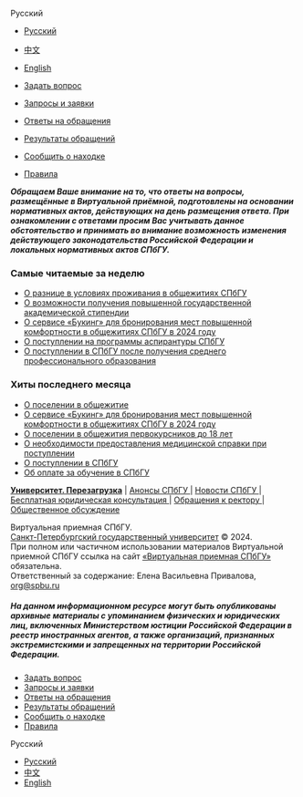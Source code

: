 [ ](<https://guestbook.spbu.ru>)

[](<https://vk.com/spb1724>)[](<https://www.youtube.com/user/wwwspburu>)[](<https://t.me/spbuniversity>)

Русский 

  * [ Русский ](<https://guestbook.spbu.ru/>)
  * [ 中文 ](</zh/>)
  * [ English ](</en/>)



  * [Задать вопрос](</>)
  * [Запросы и заявки](</zaprosy-i-zayavki.html>)
  * [Ответы на обращения](</vse-obrashcheniya.html>)
  * [Результаты обращений](</rezultaty-obrashchenij.html>)
  * [Сообщить о находке](</soobshchit-o-nakhodke.html>)
  * [Правила](</pravila.html>)



[ ](<https://guestbook.spbu.ru>)

_**Обращаем Ваше внимание на то, что ответы на вопросы, размещённые в Виртуальной приёмной, подготовлены на основании нормативных актов, действующих на день размещения ответа. При ознакомлении с ответами просим Вас учитывать данное обстоятельство и принимать во внимание возможность изменения действующего законодательства Российской Федерации и локальных нормативных актов СПбГУ.**_

### Самые читаемые за неделю

  * [О разнице в условиях проживания в общежитиях СПбГУ](</upravleniya/zam-nach-gumtb1/20304-o-raznitse-v-usloviyakh-prozhivaniya-v-obshchezhitiyakh-spbgu.html>)
  * [О возможности получения повышенной государственной академической стипендии](</upravleniya/savinov-vladimir-aleksandrovich/20309-o-vozmozhnosti-polucheniya-povyshennoj-gosudarstvennoj-akademicheskoj-stipendii-2.html>)
  * [О сервисе «Букинг» для бронирования мест повышенной комфортности в общежитиях СПбГУ в 2024 году](</upravleniya/savinov-vladimir-aleksandrovich/20275-o-servise-buking-dlya-bronirovaniya-mest-povyshennoj-komfortnosti-v-obshchezhitiyakh-spbgu-v-2024-godu.html>)
  * [О поступлении на программы аспирантуры СПбГУ](</prorektory-spbgu/org-priema/20262-o-postuplenii-na-programmy-aspirantury-spbgu-9.html>)
  * [О поступлении в СПбГУ после получения среднего профессионального образования](</prorektory-spbgu/org-priema/20305-o-postuplenii-v-spbgu-posle-polucheniya-srednego-professionalnogo-obrazovaniya-30.html>)



### Хиты последнего месяца

  * [О поселении в общежитие](</prorektory-spbgu/org-priema/20269-o-poselenii-v-obshchezhitie.html>)
  * [О сервисе «Букинг» для бронирования мест повышенной комфортности в общежитиях СПбГУ в 2024 году](</upravleniya/savinov-vladimir-aleksandrovich/20275-o-servise-buking-dlya-bronirovaniya-mest-povyshennoj-komfortnosti-v-obshchezhitiyakh-spbgu-v-2024-godu.html>)
  * [О поселении в общежития первокурсников до 18 лет](</upravleniya/savinov-vladimir-aleksandrovich/20263-o-poselenii-v-obshchezhitiya-pervokursnikov-do-18-let.html>)
  * [О необходимости предоставления медицинской справки при поступлении](</prorektory-spbgu/org-priema/20268-o-neobkhodimosti-predostavleniya-meditsinskoj-spravki-pri-postuplenii.html>)
  * [О поступлении в СПбГУ](</prorektory-spbgu/org-priema/20264-o-postuplenii-v-spbgu-212.html>)
  * [Об оплате за обучение в СПбГУ](</prorektory-spbgu/org-priema/20261-ob-oplate-za-obuchenie-v-spbgu.html>)



**[Университет. Перезагрузка](<http://spbu.ru/universitet-perezagruzka>)** \| [Анонсы СПбГУ ](<http://www.spbu.ru/testanons>)\| [Новости СПбГУ ](<http://www.spbu.ru/news-spsu>)\| [Бесплатная юридическая консультация ](<http://law.spbu.ru/ru/Structure/JurClinic/VirtualnayaPriemnaya.aspx>)\| [Обращения к ректору ](<http://www.spbu.ru/obrashcheniya-k-rektoru>)\| [Общественное обсуждение ](<http://forum.spbu.ru/>)

Виртуальная приемная СПбГУ.  
[Санкт\-Петербургский государственный университет](<http://spbu.ru/> "Санкт-Петербургский государственный университет") © 2024.   
При полном или частичном использовании материалов Виртуальной приемной СПбГУ ссылка на сайт [«Виртуальная приемная СПбГУ»](<http://guestbook.spbu.ru/> "Виртуальная приемная СПбГУ") обязательна.  
Ответственный за содержание: Елена Васильевна Привалова, [org@spbu.ru](<mailto:org@spbu.ru>)

##### На данном информационном ресурсе могут быть опубликованы архивные материалы с упоминанием физических и юридических лиц, включенных Министерством юстиции Российской Федерации в реестр иностранных агентов, а также организаций, признанных экстремистскими и запрещенных на территории Российской Федерации.

  * [Задать вопрос](</>)
  * [Запросы и заявки](</zaprosy-i-zayavki.html>)
  * [Ответы на обращения](</vse-obrashcheniya.html>)
  * [Результаты обращений](</rezultaty-obrashchenij.html>)
  * [Сообщить о находке](</soobshchit-o-nakhodke.html>)
  * [Правила](</pravila.html>)



Русский 

  * [ Русский ](<https://guestbook.spbu.ru/>)
  * [ 中文 ](</zh/>)
  * [ English ](</en/>)



